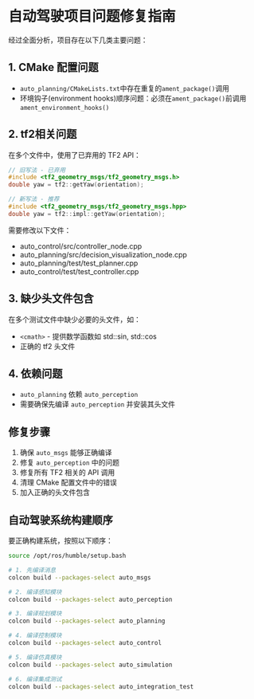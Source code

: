# 自动驾驶项目问题修复指南

经过全面分析，项目存在以下几类主要问题：

## 1. CMake 配置问题

- `auto_planning/CMakeLists.txt`中存在重复的`ament_package()`调用
- 环境钩子(environment hooks)顺序问题：必须在`ament_package()`前调用`ament_environment_hooks()`

## 2. tf2相关问题

在多个文件中，使用了已弃用的 TF2 API：

```cpp
// 旧写法 - 已弃用
#include <tf2_geometry_msgs/tf2_geometry_msgs.h>
double yaw = tf2::getYaw(orientation);

// 新写法 - 推荐
#include <tf2_geometry_msgs/tf2_geometry_msgs.hpp>
double yaw = tf2::impl::getYaw(orientation);
```

需要修改以下文件：
- auto_control/src/controller_node.cpp
- auto_planning/src/decision_visualization_node.cpp
- auto_planning/test/test_planner.cpp
- auto_control/test/test_controller.cpp

## 3. 缺少头文件包含

在多个测试文件中缺少必要的头文件，如：
- `<cmath>` - 提供数学函数如 std::sin, std::cos
- 正确的 tf2 头文件

## 4. 依赖问题

- `auto_planning` 依赖 `auto_perception`
- 需要确保先编译 `auto_perception` 并安装其头文件

## 修复步骤

1. 确保 `auto_msgs` 能够正确编译
2. 修复 `auto_perception` 中的问题
3. 修复所有 TF2 相关的 API 调用
4. 清理 CMake 配置文件中的错误
5. 加入正确的头文件包含

## 自动驾驶系统构建顺序

要正确构建系统，按照以下顺序：

```bash
source /opt/ros/humble/setup.bash

# 1. 先编译消息
colcon build --packages-select auto_msgs

# 2. 编译感知模块
colcon build --packages-select auto_perception

# 3. 编译规划模块
colcon build --packages-select auto_planning

# 4. 编译控制模块
colcon build --packages-select auto_control

# 5. 编译仿真模块
colcon build --packages-select auto_simulation

# 6. 编译集成测试
colcon build --packages-select auto_integration_test
```
